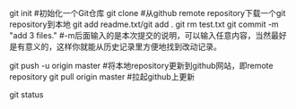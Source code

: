 git init #初始化一个Git仓库
git clone #从github remote repository下载一个git repository到本地
git add readme.txt/git add .
git rm test.txt
git commit -m "add 3 files."	#-m后面输入的是本次提交的说明，可以输入任意内容，当然最好是有意义的，这样你就能从历史记录里方便地找到改动记录。

git push -u origin master   #将本地repository更新到github网站，即remote repository
git pull origin master      #拉起github上更新

git status

